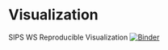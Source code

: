 # Visualization
SIPS WS Reproducible Visualization
[![Binder](https://mybinder.org/badge_logo.svg)](https://mybinder.org/v2/gh/LisaDinkler/Visualization/master?urlpath=rstudio)
